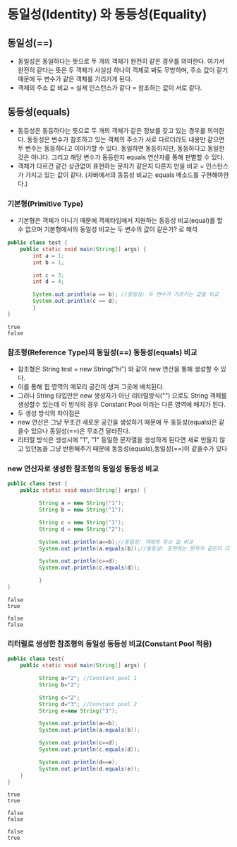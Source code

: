 # 동일성(Identity) 와 동등성(Equality)

## 동일성(==)

- 동일성은 동일하다는 뜻으로 두 개의 객체가 완전히 같은 경우를 의미한다. 여기서 완전히 같다는 뜻은 두 객체가 사실상 하나의 객체로 봐도 무방하며, 주소 값이 같기 때문에 두 변수가 같은 객체를 가리키게 된다.
- 객체의 주소 값 비교 = 실제 인스턴스가 같다 = 참조하는 값이 서로 같다.

## 동등성(equals)

- 동등성은 동등하다는 뜻으로 두 개의 객체가 같은 정보를 갖고 있는 경우를 의미한다. 동등성은 변수가 참조하고 있는 객체의 주소가 서로 다르더라도 내용만 같으면 두 변수는 동등하다고 이야기할 수 있다. 동일하면 동등하지만, 동등하다고 동일한 것은 아니다. 그리고 해당 변수가 동등한지 equals 연산자를 통해 판별할 수 있다.
- 객체가 다르건 같건 상관없이 표현하는 문자가 같은지 다른지 만을 비교 = 인스턴스가 가지고 있는 값이 같다. (자바에서의 동등성 비교는 equals 메소드를 구현해야한다.)

### 기본형(Primitive Type)

- 기본형은 객체가 아니기 때문에 객체타입에서 지원하는 동등성 비교(equal)를 할 수 없으며
  기본형에서의 동일성 비교는 두 변수의 값이 같은가? 로 해석

```java
public class test {
    public static void main(String[] args) {
        int a = 1;
        int b = 1;

        int c = 3;
        int d = 4;

        System.out.println(a == b); //동일성: 두 변수가 가르키는 값을 비교
        System.out.println(c == d);
        }
}
```

```
true
false
```

### 참조형(Reference Type)의 동일성(==) 동등성(equals) 비교

- 참조형은 String test = new String("hi") 와 같이 new 연산을 통해 생성할 수 있다.
- 이를 통해 힙 영역의 메모리 공간이 생겨 그곳에 배치된다.
- 그러나 String 타입만은 new 생성자가 아닌 리터럴방식("") 으로도 String 객체를 생성할수 있는데 이 방식의 경우 Constant Pool 이라는 다른 영역에 배치가 된다.
- 두 생성 방식의 차이점은
- new 연산은 그냥 무조건 새로운 공간을 생성하기 때문에 두 동등성(equals)은 같을수 있으나 동일성(==)은 무조건 달라진다.
- 리터럴 방식은 생성시에 "1", "1" 동일한 문자열을 생성하게 된다면 새로 만들지 않고 있던놈을 그냥 반환해주기 때문에 동등성(equals),동일성(==)이 같을수가 있다

### new 연산자로 생성한 참조형의 동일성 동등성 비교

```java
public class test {
    public static void main(String[] args) {

          String a = new String("1");
          String b = new String("1");

          String c = new String("1");
          String d = new String("2");

          System.out.println(a==b);//동일성: 객체의 주소 값 비교
          System.out.println(a.equals(b));//동등성: 표현하는 문자가 같은지 다른지 비교

          System.out.println(c==d);
          System.out.println(c.equals(d));

          }
}
```

```
false
true

false
false
```

### 리터럴로 생성한 참조형의 동일성 동등성 비교(Constant Pool 적용)

```java
public class test{
    public static void main(String[] args) {

          String a="2"; //Constant pool 1
          String b="2";

          String c="2";
          String d="3"; //Constant pool 2
          String e=new String("3");

          System.out.println(a==b);
          System.out.println(a.equals(b));

          System.out.println(c==d);
          System.out.println(c.equals(d));

          System.out.println(d==e);
          System.out.println(d.equals(e));
    }
}
```

```
true
true

false
false

false
true
```
